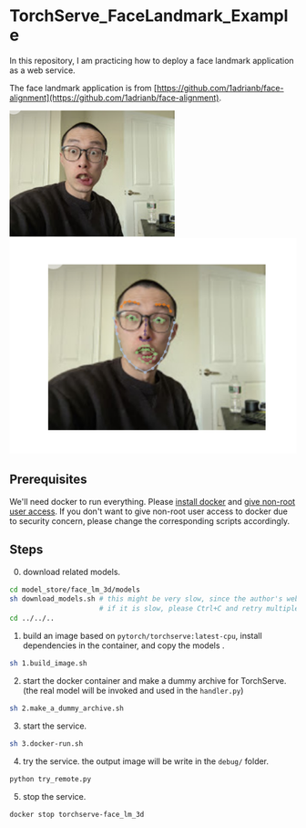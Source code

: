 # TorchServe_FaceLandmark_Example

In this repository, I am practicing how to deploy a face landmark application as a web service.

The face landmark application is from [https://github.com/1adrianb/face-alignment](https://github.com/1adrianb/face-alignment).

![source image](assets/sida_2.png)
![demo output](assets/output-remote.png)

## Prerequisites

We'll need docker to run everything. Please [install docker](https://docs.docker.com/get-docker/) and [give non-root user access](https://docs.docker.com/engine/install/linux-postinstall/). If you don't want to give non-root user access to docker due to security concern, please change the corresponding scripts accordingly.

## Steps

0. download related models.
```bash
cd model_store/face_lm_3d/models
sh download_models.sh # this might be very slow, since the author's website is getting busy.
                      # if it is slow, please Ctrl+C and retry multiple times.
cd ../../..
```

1. build an image based on `pytorch/torchserve:latest-cpu`, install dependencies in the container, and copy the models .
```bash
sh 1.build_image.sh
```

2. start the docker container and make a dummy archive for TorchServe. (the real model will be invoked and used in the `handler.py`)
```bash
sh 2.make_a_dummy_archive.sh
```

3. start the service.
```bash
sh 3.docker-run.sh
```

4. try the service. the output image will be write in the `debug/` folder.
```bash
python try_remote.py
```

5. stop the service.
```bash
docker stop torchserve-face_lm_3d
```
